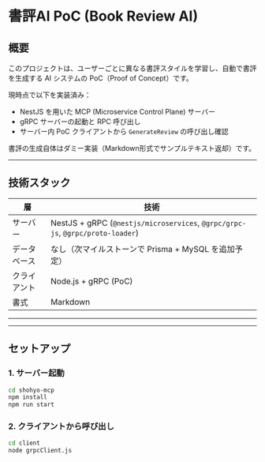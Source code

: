 # 書評AI PoC (Book Review AI)

## 概要
このプロジェクトは、ユーザーごとに異なる書評スタイルを学習し、自動で書評を生成する AI システムの PoC（Proof of Concept）です。

現時点で以下を実装済み：
- NestJS を用いた MCP (Microservice Control Plane) サーバー
- gRPC サーバーの起動と RPC 呼び出し
- サーバー内 PoC クライアントから `GenerateReview` の呼び出し確認

書評の生成自体はダミー実装（Markdown形式でサンプルテキスト返却）です。

---

## 技術スタック

| 層 | 技術 |
|----|------|
| サーバー | NestJS + gRPC (`@nestjs/microservices`, `@grpc/grpc-js`, `@grpc/proto-loader`) |
| データベース | なし（次マイルストーンで Prisma + MySQL を追加予定） |
| クライアント | Node.js + gRPC (PoC) |
| 書式 | Markdown |

---


---

## セットアップ

### 1. サーバー起動
```bash
cd shohyo-mcp
npm install
npm run start
```

### 2. クライアントから呼び出し
```bash 
cd client
node grpcClient.js
```
